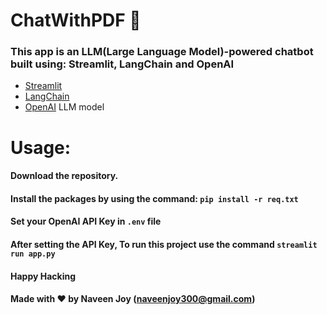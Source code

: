 # ChatWithPDF 🚀
### This app is an LLM(Large Language Model)-powered chatbot built using: Streamlit, LangChain and OpenAI

- [Streamlit](https://streamlit.io/)
- [LangChain](https://python.langchain.com/)
- [OpenAI](https://platform.openai.com/docs/models) LLM model


# Usage:
#### Download the repository.
#### Install the packages by using the command: `pip install -r req.txt`
#### Set your OpenAI API Key in `.env` file
#### After setting the API Key, To run this project use the command `streamlit run app.py`

#### Happy Hacking
#### Made with ❤️ by Naveen Joy (naveenjoy300@gmail.com)

